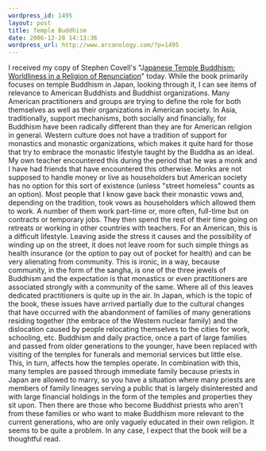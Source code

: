 ```yaml
--- 
wordpress_id: 1495
layout: post
title: Temple Buddhism
date: 2006-12-28 14:13:36
wordpress_url: http://www.arcanology.com/?p=1495
---
```

I received my copy of Stephen Covell's "J<a href="http://www.amazon.com/Japanese-Temple-Buddhism-Renunciation-Contemporary/dp/0824829670/">apanese Temple Buddhism: Worldliness in a Religion of Renunciation</a>" today. While the book primarily focuses on temple Buddhism in Japan, looking through it, I can see items of relevance to American Buddhists and Buddhist organizations. Many American practitioners and groups are trying to define the role for both themselves as well as their organizations in American society. In Asia, traditionally, support mechanisms, both socially and financially, for Buddhism have been radically different than they are for American religion in general. Western culture does not have a tradition of support for monastics and monastic organizations, which makes it quite hard for those that try to embrace the monastic lifestyle taught by the Buddha as an ideal. My own teacher encountered this during the period that he was a monk and I have had friends that have encountered this otherwise. Monks are not supposed to handle money or live as householders but American society has no option for this sort of existence (unless "street homeless" counts as an option). Most people that I know gave back their monastic vows and, depending on the tradition, took vows as householders which allowed them to work. A number of them work part-time or, more often, full-time but on contracts or temporary jobs. They then spend the rest of their time going on retreats or working in other countries with teachers. For an American, this is a difficult lifestyle. Leaving aside the stress it causes and the possibility of winding up on the street, it does not leave room for such simple things as health insurance (or the option to pay out of pocket for health) and can be very alienating from community. This is ironic, in a way, because community, in the form of the sangha, is one of the three jewels of Buddhism and the expectation is that monastics or even practitioners are associated strongly with a community of the same. Where all of this leaves dedicated practitioners is quite up in the air. In Japan, which is the topic of the book, these issues have arrived partially due to the cultural changes that have occurred with the abandonment of families of many generations residing together (the embrace of the Western nuclear family) and the dislocation caused by people relocating themselves to the cities for work, schooling, etc. Buddhism and daily practice, once a part of large families and passed from older generations to the younger, have been replaced with visiting of the temples for funerals and memorial services but little else. This, in turn, affects how the temples operate. In combination with this, many temples are passed through immediate family because priests in Japan are allowed to marry, so you have a situation where many priests are members of family lineages serving a public that is largely disinterested and with large financial holdings in the form of the temples and properties they sit upon. Then there are those who become Buddhist priests who aren't from these families or who want to make Buddhism more relevant to the current generations, who are only vaguely educated in their own religion. It seems to be quite a problem. In any case, I expect that the book will be a thoughtful read.